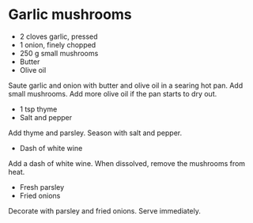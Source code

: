 # Garlic mushrooms

- 2 cloves garlic, pressed
- 1 onion, finely chopped
- 250 g small mushrooms
- Butter
- Olive oil

Saute garlic and onion with butter and olive oil in a searing hot pan. Add small mushrooms. Add more olive oil if the pan starts to dry out.

- 1 tsp thyme
- Salt and pepper

Add thyme and parsley. Season with salt and pepper.

- Dash of white wine

Add a dash of white wine. When dissolved, remove the mushrooms from heat.

- Fresh parsley
- Fried onions

Decorate with parsley and fried onions. Serve immediately.
